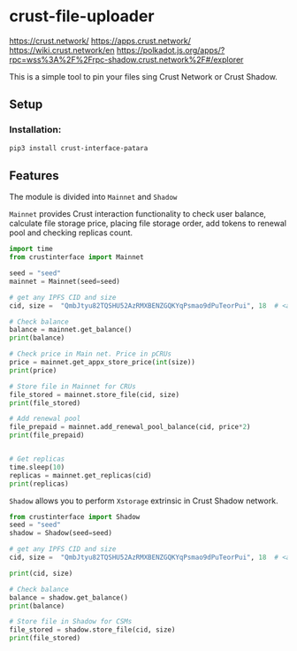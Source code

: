 # crust-file-uploader

https://crust.network/
https://apps.crust.network/
https://wiki.crust.network/en
https://polkadot.js.org/apps/?rpc=wss%3A%2F%2Frpc-shadow.crust.network%2F#/explorer

This is a simple tool to pin your files sing Crust Network or Crust Shadow.

## Setup
### Installation:
```bash
pip3 install crust-interface-patara
```

## Features

The module is divided into `Mainnet` and `Shadow`

`Mainnet` provides Crust interaction functionality to check user balance, calculate file storage price, placing
file storage order, add tokens to renewal pool and checking replicas count.

```python
import time
from crustinterface import Mainnet

seed = "seed"
mainnet = Mainnet(seed=seed)

# get any IPFS CID and size
cid, size =  "QmbJtyu82TQSHU52AzRMXBENZGQKYqPsmao9dPuTeorPui", 18  # <any way to get an IPFS CID and size. One may use ipfshttpclient2 from IPFS-Toolkit>

# Check balance
balance = mainnet.get_balance()
print(balance)

# Check price in Main net. Price in pCRUs
price = mainnet.get_appx_store_price(int(size))
print(price)

# Store file in Mainnet for CRUs
file_stored = mainnet.store_file(cid, size)
print(file_stored)

# Add renewal pool
file_prepaid = mainnet.add_renewal_pool_balance(cid, price*2)
print(file_prepaid)


# Get replicas
time.sleep(10)
replicas = mainnet.get_replicas(cid)
print(replicas)

```

`Shadow` allows you to perform `Xstorage` extrinsic in Crust Shadow network.
```python
from crustinterface import Shadow
seed = "seed"
shadow = Shadow(seed=seed)

# get any IPFS CID and size
cid, size =  "QmbJtyu82TQSHU52AzRMXBENZGQKYqPsmao9dPuTeorPui", 18  # <any way to get an IPFS CID and size. One may use ipfshttpclient2 from IPFS-Toolkit>

print(cid, size)

# Check balance
balance = shadow.get_balance()
print(balance)

# Store file in Shadow for CSMs
file_stored = shadow.store_file(cid, size)
print(file_stored)
```
